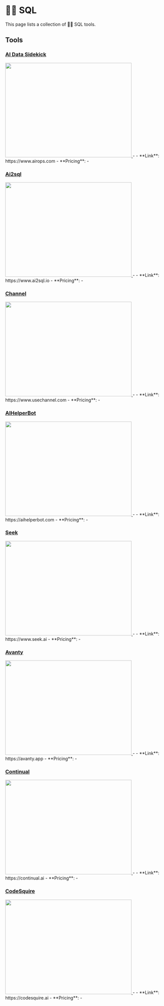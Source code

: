 # 🤵‍♀️ SQL

This page lists a collection of 🤵‍♀️ SQL tools.

## Tools

### [AI Data Sidekick](https://www.airops.com)
<a href="https://www.airops.com">
   <img src="media/AI Data Sidekick.png" width="400" height="300">
</a>
-
- **Link**: https://www.airops.com
- **Pricing**: -

### [Ai2sql](https://www.ai2sql.io)
<a href="https://www.ai2sql.io">
   <img src="media/Ai2sql.png" width="400" height="300">
</a>
-
- **Link**: https://www.ai2sql.io
- **Pricing**: -

### [Channel](https://www.usechannel.com)
<a href="https://www.usechannel.com">
   <img src="media/Channel.png" width="400" height="300">
</a>
-
- **Link**: https://www.usechannel.com
- **Pricing**: -

### [AIHelperBot](https://aihelperbot.com)
<a href="https://aihelperbot.com">
   <img src="media/AIHelperBot.png" width="400" height="300">
</a>
-
- **Link**: https://aihelperbot.com
- **Pricing**: -

### [Seek](https://www.seek.ai)
<a href="https://www.seek.ai">
   <img src="media/Seek.png" width="400" height="300">
</a>
-
- **Link**: https://www.seek.ai
- **Pricing**: -

### [Avanty](https://avanty.app)
<a href="https://avanty.app">
   <img src="media/Avanty.png" width="400" height="300">
</a>
-
- **Link**: https://avanty.app
- **Pricing**: -

### [Continual](https://continual.ai)
<a href="https://continual.ai">
   <img src="media/Continual.png" width="400" height="300">
</a>
-
- **Link**: https://continual.ai
- **Pricing**: -

### [CodeSquire](https://codesquire.ai)
<a href="https://codesquire.ai">
   <img src="media/CodeSquire.png" width="400" height="300">
</a>
-
- **Link**: https://codesquire.ai
- **Pricing**: -

